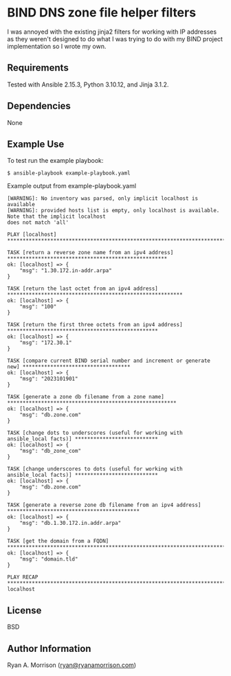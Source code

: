 BIND DNS zone file helper filters
=========

I was annoyed with the existing jinja2 filters for working with IP addresses as they weren't designed to do what I was trying to do with my BIND project implementation so I wrote my own.

Requirements
------------

Tested with Ansible 2.15.3, Python 3.10.12, and Jinja 3.1.2.

Dependencies
------------

None

Example Use
----------------
To test run the example playbook:
```
$ ansible-playbook example-playbook.yaml
```
Example output from example-playbook.yaml
```
[WARNING]: No inventory was parsed, only implicit localhost is available
[WARNING]: provided hosts list is empty, only localhost is available. Note that the implicit localhost
does not match 'all'

PLAY [localhost] ******************************************************************************************

TASK [return a reverse zone name from an ipv4 address] ****************************************************
ok: [localhost] => {
    "msg": "1.30.172.in-addr.arpa"
}

TASK [return the last octet from an ipv4 address] *********************************************************
ok: [localhost] => {
    "msg": "100"
}

TASK [return the first three octets from an ipv4 address] *************************************************
ok: [localhost] => {
    "msg": "172.30.1"
}

TASK [compare current BIND serial number and increment or generate new] ***********************************
ok: [localhost] => {
    "msg": "2023101901"
}

TASK [generate a zone db filename from a zone name] *******************************************************
ok: [localhost] => {
    "msg": "db.zone.com"
}

TASK [change dots to underscores (useful for working with ansible_local facts)] ***************************
ok: [localhost] => {
    "msg": "db_zone_com"
}

TASK [change underscores to dots (useful for working with ansible_local facts)] ***************************
ok: [localhost] => {
    "msg": "db.zone.com"
}

TASK [generate a reverse zone db filename from an ipv4 address] *******************************************
ok: [localhost] => {
    "msg": "db.1.30.172.in.addr.arpa"
}

TASK [get the domain from a FQDN] *************************************************************************
ok: [localhost] => {
    "msg": "domain.tld"
}

PLAY RECAP ************************************************************************************************
localhost  
```

License
-------

BSD

Author Information
------------------

Ryan A. Morrison (ryan@ryanamorrison.com)
